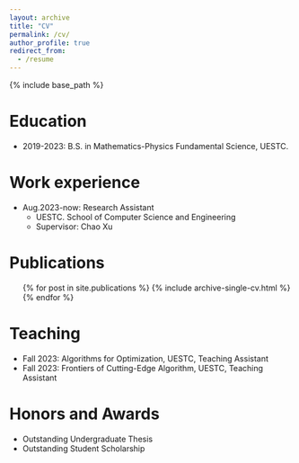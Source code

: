 ```yaml
---
layout: archive
title: "CV"
permalink: /cv/
author_profile: true
redirect_from:
  - /resume
---
```


{% include base_path %}

Education
======
* 2019-2023: B.S. in Mathematics-Physics Fundamental Science, UESTC.
<!-- * M.S. in Jekyll, GitHub University, 2014 -->
<!-- * Ph.D in Version Control Theory, GitHub University, 2018 (expected) -->

Work experience
======
* Aug.2023-now: Research Assistant
  * UESTC. School of Computer Science and Engineering
  * Supervisor: Chao Xu
  
<!-- Skills
======
* Programming languages:
  * C
  * MATLAB
* Other: LATEX -->

Publications
======
  <ul>{% for post in site.publications %}
    {% include archive-single-cv.html %}
  {% endfor %}</ul>
  
<!-- Talks
======
  <ul>{% for post in site.talks %}
    {% include archive-single-talk-cv.html %}
  {% endfor %}</ul> -->
  
 Teaching
======
* Fall 2023: Algorithms for Optimization, UESTC, Teaching Assistant
* Fall 2023: Frontiers of Cutting-Edge Algorithm, UESTC, Teaching Assistant
  
Honors and Awards
======
* Outstanding Undergraduate Thesis
* Outstanding Student Scholarship
